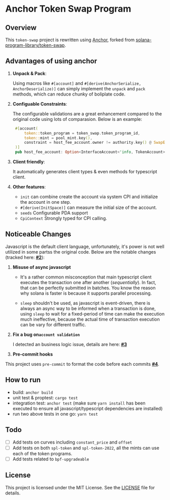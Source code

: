 # Anchor Token Swap Program

## Overview

This `token-swap` project is rewritten using [Anchor](https://www.anchor-lang.com/docs), forked from [solana-program-library/token-swap](https://github.com/solana-labs/solana-program-library/tree/master/token-swap). 

## Advantages of using anchor

1. **Unpack & Pack**: 

    Using macros like `#[account]` and `#[derive(AnchorSerialize, AnchorDeserialize)]` can simply implement the `unpack` and `pack` methods, which can reduce chunky of boliplate code.

2. **Configuable Constraints**: 

   The configurable validations are a great enhancement compared to the original code using lots of comparasion. Below is an example:  
   ```rust
    #[account(
        token::token_program = token_swap.token_program_id,
        token::mint = pool_mint.key(),
        constraint = host_fee_account.owner != authority.key() @ SwapError::InvalidOwner
    )]
    pub host_fee_account: Option<InterfaceAccount<'info, TokenAccount>>, 
   ```
3. **Client friendly**:

    It automatically generates client types & even methods for typescript client.
4. **Other features**:
   - `init` can combine create the account via system CPI and initialize the account in one step.
   - `#[derive(InitSpace)]` can measure the initial size of the account.
   - `seeds` Configurable PDA support
   - `CpiContext` Strongly typed for CPI calling.

## Noticeable Changes

  Javascript is the default client language, unfortunately, it's power is not well utilized in some partss the original code. Below are the notable changes (tracked here: [**#2**](https://github.com/yanCode/anchor-token-swap/issues/2)):
  1. **Misuse of async javascript**  
      - It's a rather common misconception that main typescript client executes the transaction one after another (*sequentially*). In fact, that can be perfectly submitted in batches. You know the reason why solana is faster is because it supports parallel processing. 

      - `sleep` shouldn't be used, as javascript is event-driven, there is always an async way to be informed when a transaction is done, using `sleep` to wait for a fixed-period of time can make the execution much ineffective, because the actual time of transaction execution can be vary for different traffic.

2. **Fix a bug on`account validation`** 

    I detected an business logic issue, details are here: [**#3**](https://github.com/yanCode/anchor-token-swap/issues/3)

3. **Pre-commit hooks** 

  This project uses `pre-commit` to format the code before each commits [**#4**](https://github.com/yanCode/anchor-token-swap/issues/4).

## How to run
- build: `anchor build`
- unit test & proptest: `cargo test`
- integration test: `anchor test` (make sure `yarn install` has been executed to ensure all javascript/typescript dependencies are installed)
- run two above tests in one go: `yarn test`

## Todo
- [ ] Add tests on curves including `constant_price` and `offset`
- [ ] Add tests on both `spl-token` and `spl-token-2022`, all the mints can use each of the token programs.
- [ ] Add tests related to `bpf-upgradeable`

## License

This project is licensed under the MIT License. See the [LICENSE](LICENSE) file for details.
